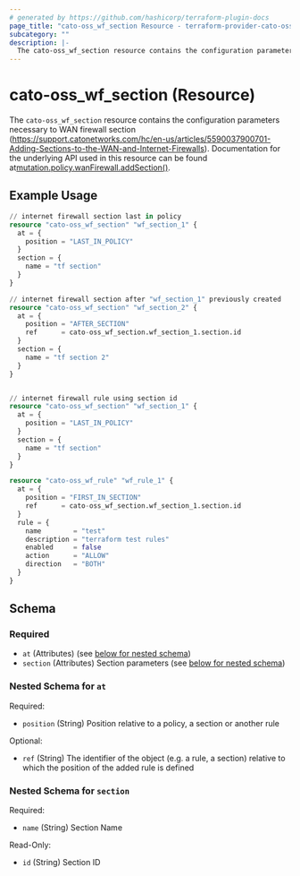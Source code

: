 ```yaml
---
# generated by https://github.com/hashicorp/terraform-plugin-docs
page_title: "cato-oss_wf_section Resource - terraform-provider-cato-oss"
subcategory: ""
description: |-
  The cato-oss_wf_section resource contains the configuration parameters necessary to WAN firewall section (https://support.catonetworks.com/hc/en-us/articles/5590037900701-Adding-Sections-to-the-WAN-and-Internet-Firewalls). Documentation for the underlying API used in this resource can be found atmutation.policy.wanFirewall.addSection() https://api.catonetworks.com/documentation/#mutation-policy.wanFirewall.addSection.
---
```


# cato-oss_wf_section (Resource)

The `cato-oss_wf_section` resource contains the configuration parameters necessary to WAN firewall section (https://support.catonetworks.com/hc/en-us/articles/5590037900701-Adding-Sections-to-the-WAN-and-Internet-Firewalls). Documentation for the underlying API used in this resource can be found at[mutation.policy.wanFirewall.addSection()](https://api.catonetworks.com/documentation/#mutation-policy.wanFirewall.addSection).

## Example Usage

```terraform
// internet firewall section last in policy
resource "cato-oss_wf_section" "wf_section_1" {
  at = {
    position = "LAST_IN_POLICY"
  }
  section = {
    name = "tf section"
  }
}

// internet firewall section after "wf_section_1" previously created
resource "cato-oss_wf_section" "wf_section_2" {
  at = {
    position = "AFTER_SECTION"
    ref      = cato-oss_wf_section.wf_section_1.section.id
  }
  section = {
    name = "tf section 2"
  }
}


// internet firewall rule using section id
resource "cato-oss_wf_section" "wf_section_1" {
  at = {
    position = "LAST_IN_POLICY"
  }
  section = {
    name = "tf section"
  }
}

resource "cato-oss_wf_rule" "wf_rule_1" {
  at = {
    position = "FIRST_IN_SECTION"
    ref      = cato-oss_wf_section.wf_section_1.section.id
  }
  rule = {
    name        = "test"
    description = "terraform test rules"
    enabled     = false
    action      = "ALLOW"
    direction   = "BOTH"
  }
}
```

<!-- schema generated by tfplugindocs -->
## Schema

### Required

- `at` (Attributes) (see [below for nested schema](#nestedatt--at))
- `section` (Attributes) Section parameters (see [below for nested schema](#nestedatt--section))

<a id="nestedatt--at"></a>
### Nested Schema for `at`

Required:

- `position` (String) Position relative to a policy, a section or another rule

Optional:

- `ref` (String) The identifier of the object (e.g. a rule, a section) relative to which the position of the added rule is defined


<a id="nestedatt--section"></a>
### Nested Schema for `section`

Required:

- `name` (String) Section Name

Read-Only:

- `id` (String) Section ID
